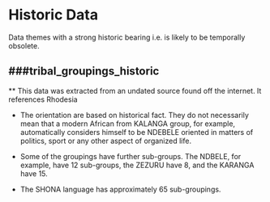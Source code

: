 Historic Data
========

Data themes with a strong historic bearing i.e. is likely to be temporally obsolete.


###tribal_groupings_historic
----
** This data was extracted from an undated source found off the internet. It references Rhodesia

* The orientation are based on historical fact. They do not necessarily mean that a modern African from KALANGA group, for example, automatically considers himself to be NDEBELE oriented in matters of politics, sport or any other aspect of organized life.

* Some of the groupings have further sub-groups. The NDBELE, for example, have 12 sub-groups, the ZEZURU have 8, and the KARANGA have 15.

* The SHONA language has approximately 65 sub-groupings.
